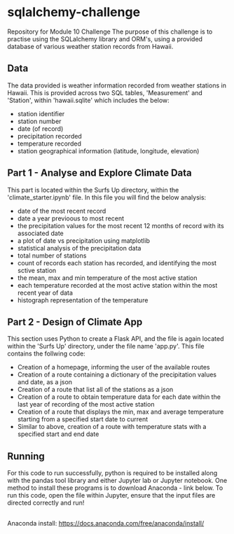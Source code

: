 # sqlalchemy-challenge
Repository for Module 10 Challenge
The purpose of this challenge is to practise using the SQLalchemy library and ORM's, using a provided database of various weather station records from Hawaii.

## Data
The data provided is weather information recorded from weather stations in Hawaii. This is provided across two SQL tables, 'Measurement' and 'Station', within 'hawaii.sqlite' which includes the below:
* station identifier
* station number
* date (of record)
* precipitation recorded
* temperature recorded
* station geographical information (latitude, longitude, elevation)

## Part 1 - Analyse and Explore Climate Data
This part is located within the Surfs Up directory, within the 'climate_starter.ipynb' file. In this file you will find the below analysis:
* date of the most recent record
* date a year previoous to most recent
* the precipitation values for the most recent 12 months of record with its associated date
* a plot of date vs precipitation using matplotlib
* statistical analysis of the precipitation data
* total number of stations
* count of records each station has recorded, and identifying the most sctive station
* the mean, max and min temperature of the most active station
* each temperature recorded at the most active station within the most recent year of data
* histograph representation of the temperature

## Part 2 - Design of Climate App
This section uses Python to create a Flask API, and the file is again located within the 'Surfs Up' directory, under the file name 'app.py'. This file contains the follwing code:
* Creation of a homepage, informing the user of the available routes
* Creation of a route containing a dictionary of the precipitation values and date, as a json
* Creation of a route that list all of the stations as a json
* Creation of a route to obtain temperature data for each date within the last year of recording of the most active station
* Creation of a route that displays the min, max and average temperature starting from a specified start date to current
* Similar to above, creation of a route with temperature stats with a specified start and end date
  
## Running
For this code to run successfully, python is required to be installed along with the pandas tool library and either Jupyter lab or Jupyter notebook. One method to install these programs is to download Anaconda - link below. To run this code, open the file within Jupyter, ensure that the input files are directed correctly and run! 
##
Anaconda install: https://docs.anaconda.com/free/anaconda/install/

